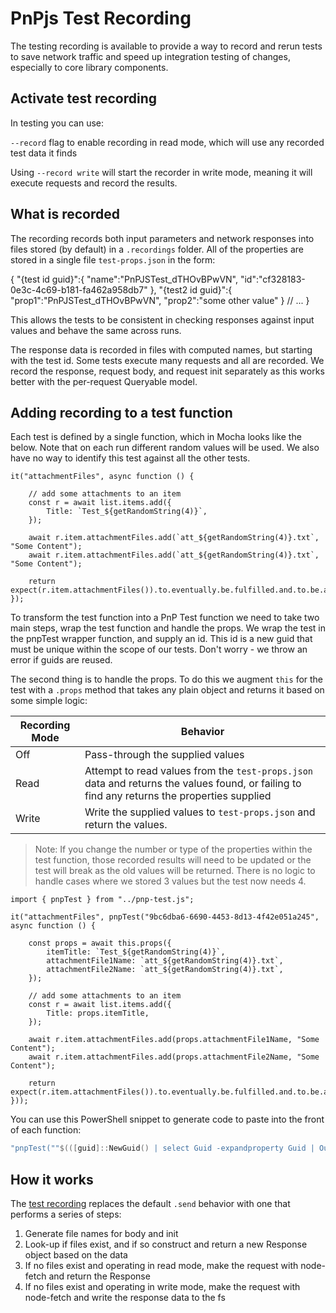# PnPjs Test Recording

The testing recording is available to provide a way to record and rerun tests to save network traffic and speed up integration testing of changes, especially to core library components.

## Activate test recording

In testing you can use:

 `--record` flag to enable recording in read mode, which will use any recorded test data it finds

 Using `--record write` will start the recorder in write mode, meaning it will execute requests and record the results.

 ## What is recorded

 The recording records both input parameters and network responses into files stored (by default) in a `.recordings` folder. All of the properties are stored in a single file `test-props.json` in the form:

 {
    "{test id guid}":{ 
        "name":"PnPJSTest_dTHOvBPwVN",
        "id":"cf328183-0e3c-4c69-b181-fa462a958db7"
    },
    "{test2 id guid}":{ 
        "prop1":"PnPJSTest_dTHOvBPwVN",
        "prop2":"some other value"
    }
    // ...
 }

 This allows the tests to be consistent in checking responses against input values and behave the same across runs.

 The response data is recorded in files with computed names, but starting with the test id. Some tests execute many requests and all are recorded. We record the response, request body, and request init separately as this works better with the per-request Queryable model.

 ## Adding recording to a test function

Each test is defined by a single function, which in Mocha looks like the below. Note that on each run different random values will be used. We also have no way to identify this test against all the other tests.

```TS
it("attachmentFiles", async function () {

    // add some attachments to an item
    const r = await list.items.add({
        Title: `Test_${getRandomString(4)}`,
    });

    await r.item.attachmentFiles.add(`att_${getRandomString(4)}.txt`, "Some Content");
    await r.item.attachmentFiles.add(`att_${getRandomString(4)}.txt`, "Some Content");

    return expect(r.item.attachmentFiles()).to.eventually.be.fulfilled.and.to.be.an("Array").and.have.length(2);
});
```

To transform the test function into a PnP Test function we need to take two main steps, wrap the test function and handle the props. We wrap the test in the pnpTest wrapper function, and supply an id. This id is a new guid that must be unique within the scope of our tests. Don't worry - we throw an error if guids are reused.

The second thing is to handle the props. To do this we augment `this` for the test with a `.props` method that takes any plain object and returns it based on some simple logic:

|Recording Mode|Behavior|
|---|---|
|Off|Pass-through the supplied values|
|Read|Attempt to read values from the `test-props.json` data and returns the values found, or failing to find any returns the properties supplied|
|Write|Write the supplied values to `test-props.json` and return the values.|

> Note: If you change the number or type of the properties within the test function, those recorded results will need to be updated or the test will break as the old values will be returned. There is no logic to handle cases where we stored 3 values but the test now needs 4.


```TS
import { pnpTest } from "../pnp-test.js";

it("attachmentFiles", pnpTest("9bc6dba6-6690-4453-8d13-4f42e051a245", async function () {

    const props = await this.props({
        itemTitle: `Test_${getRandomString(4)}`,
        attachmentFile1Name: `att_${getRandomString(4)}.txt`,
        attachmentFile2Name: `att_${getRandomString(4)}.txt`,
    });

    // add some attachments to an item
    const r = await list.items.add({
        Title: props.itemTitle,
    });

    await r.item.attachmentFiles.add(props.attachmentFile1Name, "Some Content");
    await r.item.attachmentFiles.add(props.attachmentFile2Name, "Some Content");

    return expect(r.item.attachmentFiles()).to.eventually.be.fulfilled.and.to.be.an("Array").and.have.length(2);
}));
```

You can use this PowerShell snippet to generate code to paste into the front of each function:

```PowerShell
"pnpTest(""$(([guid]::NewGuid() | select Guid -expandproperty Guid | Out-String).Trim())"", " | Set-Clipboard
```

## How it works

The [test recording](./test-recording.ts) replaces the default `.send` behavior with one that performs a series of steps:

1. Generate file names for body and init
2. Look-up if files exist, and if so construct and return a new Response object based on the data
3. If no files exist and operating in read mode, make the request with node-fetch and return the Response 
4. If no files exist and operating in write mode, make the request with node-fetch and write the response data to the fs


